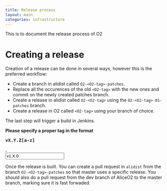 ```yaml
---
title: Release process
layout: main
categories: infrastructure
---
```


This is to document the release process of O2

# Creating a release

Creation of a release can be done in several ways, however this is the preferred workflow:

* Create a branch in alidist called `O2-<O2-tag>-patches`.
* Replace all the occurences of the old `<O2-tag>` with the new ones and commit on the newly created patches branch.
* Create a release in alidist called `O2-<O2-tag>` using the `O2-<O2-tag>-01-patches` branch.
* Create a release in O2 called `<O2-tag>` using your branch of choice.

The last step will trigger a build in Jenkins.

<script>
function update() {
  var targetMatcher = /(v[0-9].[0-9][0-9]*.[0-9][0-9]*)[a-z]*/;
  var release = document.getElementById("release").value;
  var match = release.match(targetMatcher);
  if (match === null) {
    document.getElementById("errorDiv").style.display = "block";
    document.getElementById("workDiv").style.display = "none";
    return;
  }
  document.getElementById("errorDiv").style.display = "none";
  var target = match[1];
  
  document.getElementById("alidist_target").value = "O2-" + target + "-patches";
  document.getElementById("alidist_tag").value = "O2-" + release;
  document.getElementById("alidist_title").value = "O2-" + release;
  document.getElementById("alidist_button").innerHTML = "Create tag for alidist@" + "O2-" + release;
  document.getElementById("o2_target").value = target + "-patches";
  document.getElementById("o2_tag").value = release;
  document.getElementById("o2_title").value = release;
  document.getElementById("o2_button").innerHTML = "Create tag for O2@" + release;
  document.getElementById("workDiv").style.display = "block";
}
</script>
<div id="errorDiv"><strong>Please specify a proper tag in the format <pre>vX.Y.Z[a-z]</pre>.</strong></div>
<form>
  <input id="release" type="text" onkeyup="update()" onload="update()" value="v1.X.0">
</form>
<div id="workDiv" style="display: none;">
<form target="_blank">
  <input id="alidist_target" type="hidden" name="target">
  <input id="alidist_tag" type="hidden" name="tag">
  <input id="alidist_title" type="hidden" name="title">
  <button id="alidist_button" type="submit" method="get" target="_blank" formaction="https://github.com/alisw/alidist/releases/new">Create alidist release</button>
</form>
<br/>
<form target="_blank">
  <input id="o2_target" type="hidden" name="target">
  <input id="o2_tag" type="hidden" name="tag">
  <input id="o2_title" type="hidden" name="title">
  <button id="o2_button" type="submit" method="get" target="_blank" formaction="https://github.com/AliceO2Group/O2/releases/new">Create O2 release</button>
</form>
<br/>
</div>

Once the release is built. You can create a pull request in `alidist` from the
branch `O2-<O2-tag>-patches` so that master uses a specific release. 
You should also do a pull request from the dev branch of AliceO2 to the master
branch, marking sure it is fast forwaded.
